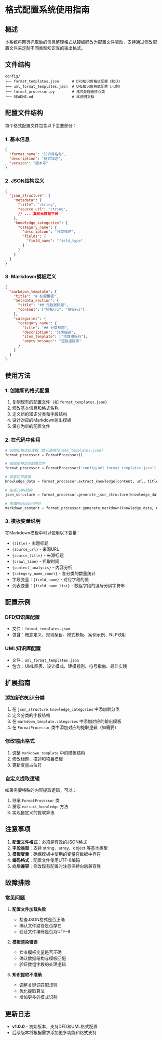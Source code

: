 # 格式配置系统使用指南

## 概述

本系统将网页抓取后的信息整理格式从硬编码改为配置文件驱动，支持通过修改配置文件来定制不同类型知识库的输出格式。

## 文件结构

```
config/
├── format_templates.json      # DFD知识库格式配置（默认）
├── uml_format_templates.json  # UML知识库格式配置（示例）
├── format_processor.py        # 格式处理器核心类
└── README.md                  # 本说明文档
```

## 配置文件结构

每个格式配置文件包含以下主要部分：

### 1. 基本信息
```json
{
  "format_name": "知识库名称",
  "description": "格式描述",
  "version": "版本号"
}
```

### 2. JSON结构定义
```json
{
  "json_structure": {
    "metadata": {
      "title": "string",
      "source_url": "string",
      // ... 其他元数据字段
    },
    "knowledge_categories": {
      "category_name": {
        "description": "分类描述",
        "fields": {
          "field_name": "field_type"
        }
      }
    }
  }
}
```

### 3. Markdown模板定义
```json
{
  "markdown_template": {
    "title": "# 标题模板",
    "metadata_section": {
      "title": "## 元数据标题",
      "content": ["模板行1", "模板行2"]
    },
    "categories": {
      "category_name": {
        "title": "## 分类标题",
        "description": "分类描述",
        "item_template": ["项目模板行"],
        "empty_message": "空数据提示"
      }
    }
  }
}
```

## 使用方法

### 1. 创建新的格式配置

1. 复制现有的配置文件（如 `format_templates.json`）
2. 修改基本信息和格式名称
3. 定义新的知识分类和字段结构
4. 设计对应的Markdown输出模板
5. 保存为新的配置文件

### 2. 在代码中使用

```python
# 初始化格式处理器（默认使用format_templates.json）
format_processor = FormatProcessor()

# 或指定特定的配置文件
format_processor = FormatProcessor('config/uml_format_templates.json')

# 提取知识数据
knowledge_data = format_processor.extract_knowledge(content, url, title)

# 生成JSON结构
json_structure = format_processor.generate_json_structure(knowledge_data, metadata)

# 生成Markdown内容
markdown_content = format_processor.generate_markdown(knowledge_data, metadata)
```

### 3. 模板变量说明

在Markdown模板中可以使用以下变量：

- `{title}` - 主题标题
- `{source_url}` - 来源URL
- `{source_title}` - 来源标题
- `{crawl_time}` - 抓取时间
- `{content_analysis}` - 内容分析
- `{category_name_count}` - 各分类的数量统计
- 字段变量：`{field_name}` - 对应字段的值
- 列表变量：`{field_name_list}` - 数组字段的逗号分隔字符串

## 配置示例

### DFD知识库配置
- 文件：`format_templates.json`
- 包含：概念定义、规则条目、模式模板、案例示例、NLP映射

### UML知识库配置
- 文件：`uml_format_templates.json`
- 包含：UML图表、设计模式、建模规则、符号指南、最佳实践

## 扩展指南

### 添加新的知识分类

1. 在 `json_structure.knowledge_categories` 中添加新分类
2. 定义分类的字段结构
3. 在 `markdown_template.categories` 中添加对应的输出模板
4. 在 `FormatProcessor` 类中添加对应的提取逻辑（如需要）

### 修改输出格式

1. 调整 `markdown_template` 中的模板结构
2. 修改标题、描述和项目模板
3. 更新变量占位符

### 自定义提取逻辑

如果需要特殊的内容提取逻辑，可以：

1. 继承 `FormatProcessor` 类
2. 重写 `extract_knowledge` 方法
3. 实现自定义的提取算法

## 注意事项

1. **配置文件格式**：必须是有效的JSON格式
2. **字段类型**：支持 string、array、object 等基本类型
3. **模板变量**：确保模板中使用的变量在数据中存在
4. **编码格式**：配置文件使用UTF-8编码
5. **向后兼容**：修改现有配置时注意保持向后兼容性

## 故障排除

### 常见问题

1. **配置文件加载失败**
   - 检查JSON格式是否正确
   - 确认文件路径是否存在
   - 验证文件编码是否为UTF-8

2. **模板渲染错误**
   - 检查模板变量是否正确
   - 确认数据结构与模板匹配
   - 验证数组字段的处理逻辑

3. **知识提取不准确**
   - 调整关键词匹配规则
   - 优化提取算法
   - 增加更多的模式识别

## 更新日志

- **v1.0.0** - 初始版本，支持DFD和UML格式配置
- 后续版本将根据需求添加更多功能和格式支持